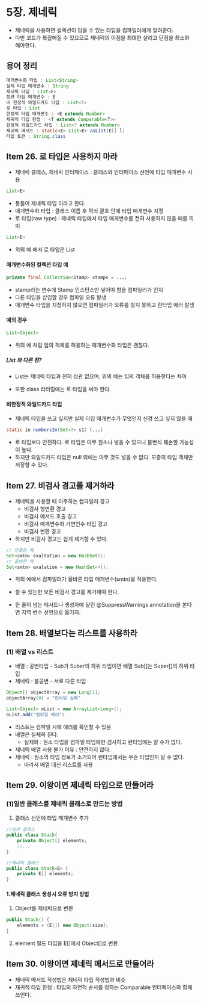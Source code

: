 # 5장. 제네릭

- 제네릭을 사용하면 컬렉션이 담을 수 있는 타입을 컴파일러에게 알려준다.
- 다만 코드가 복잡해질 수 있으므로 제네릭의 이점을 최대한 살리고 단점을 최소화 해야한다.



## 용어 정리

```java
매개변수화 타입 : List<String>
실제 타입 매개변수 : String
제네릭 타입 : List<E>
정규 타입 매개변수 : E
비 한정적 와일드카드 타입 : List<?>
로 타입 : List
한정적 타입 매개변수 : <E extends Number>
재귀적 타입 한정 : <T extends Comparable<T>>
한정적 와일드카드 타입 : List<? extends Number>
제네릭 메서드 : static<E> List<E> asList(E[] l)
타입 토큰 : String.class
```





## Item 26. 로 타입은 사용하지 마라

- 제네릭 클래스, 제네릭 인터페이스 : 클래스와 인터페이스 선언에 타입 매개변수 사용

```java
List<E>
```

- 통틀어 제네릭 타입 이라고 한다.
- 매개변수화 타입 : 클래스 이름 후 꺽쇠 괄호 안에 타입 매개변수 지정
- 로 타입(raw type) : 제네릭 타입에서 타입 매개변수를 전혀 사용하지 않을 때를 의미

```java
List<E>
```

- 위의 예 에서 로 타입은 List



#### 매개변수화된 컬렉션 타입 예

```java
private final Collection<Stamp> stamps = ...;
```

- stamp라는 변수에 Stamp 인스턴스만 넣어야 함을 컴파일러가 인지
- 다른 타입을 삽입할 경우 컴파일 오류 발생
- 매개변수 타입을 지정하지 않으면 컴파일러가 오류를 찾지 못하고 런타입 에러 발생



#### 예외 경우

```java
List<Object>
```

- 위의 예 처럼 임의 객체를 허용하는 매개변수화 타입은 괜찮다.

##### List 와 다른 점?

- List는 제네릭 타입과 전혀 상관 없으며, 위의 예는 임의 객체를 허용한다는 차이

- 또한 class 리터럴에는 로 타입을 써야 한다.



#### 비한정적 와일드카드 타입

- 제네릭 타입을 쓰고 싶지만 실제 타입 매개변수가 무엇인지 신경 쓰고 싶지 않을 때

```java
static in numbersIn(Set<?> s1) {...}
```

- 로 타입보다 안전하다. 로 타입은 아무 원소나 넣을 수 있으니 불변식 훼손할 가능성이 높다.
- 하지만 와일드카드 타입은 null 외에는 아무 것도 넣을 수 없다. 모종의 타입 객체만 저장할 수 있다.





## Item 27. 비검사 경고를 제거하라

- 제네릭을 사용할 때 마주하는 컴파일러 경고
  - 비검사 형변환 경고
  - 비검사 메서드 호출 경고
  - 비검사 매개변수화 가변인수 타입 경고
  - 비검사 변환 경고
- 하지만 비검사 경고는 쉽게 제거할 수 있다.

```java
// 안좋은 예
Set<smtn> exaltation = new HashSet();
// 올바른 예
Set<smtn> exalation = new HashSet<>();

```

- 위의 예에서 컴파일러가 올바른 타입 매개변수(smtn)을 적용한다.



- 할 수 있는한 보든 비검사 경고를 제거해야 한다.



- 한 줄이 넘는 메서드나 생성자에 달린 @SuppressWarnings annotation을 본다면 지역 변수 선언으로 옮기자.





## Item 28. 배열보다는 리스트를 사용하라

### (1) 배열 vs 리스트

- 배열 : 공변타입 - Sub가 Suber의 하위 타입이면 배열 Sub[]는 Super[]의 하위 타입
- 제네릭 : 불공변 - 서로 다른 타입

```java
Object[] objectArray = new Long[1];
objectArray[0] = "런타임 실패"
```

```java
List<Object> oList = new ArrayList<Long>();
oList.add("컴파일 에러")
```

- 리스트는 컴파일 시에 에러를 확인할 수 있음
- 배열은 실체화 된다.
  - 실체화 : 원소 타입을 컴파일 타임에만 검사하고 런타임에는 알 수가 없다.
- 제네릭 배열 사용 불가 이유 : 안전하지 않다.
- 제네릭 : 원소의 타입 정보가 소거되어 런타임에서는 무슨 타입인지 알 수 없다.
  - 따라서 배열 대신 리스트를 사용





## Item 29. 이왕이면 제네릭 타입으로 만들어라

### (1)일반 클래스를 제네릭 클래스로 만드는 방법

1. 클래스 선언에 타입 매개변수 추가

```java
//일반 클래스
public class Stack{
    private Object[] elements;
    //...
}

//제네릭 클래스
public class Stack<E> {
    private E[] elements;
}
```

#### 1.제네릭 클래스 생성시 오류 방지 방법

1. Object를 제네릭으로 변환

```java
public Stack() {
    elements = (E[]) new Object[size];
}
```

2. element 필드 타입을 E[]에서 Object[]로 변환





## Item 30. 이왕이면 제네릭 메서드로 만들어라

- 제네릭 메서드 작성법은 제네릭 타입 작성법과 비슷
- 재귀적 타입 한정 : 타입의 자연적 순서를 정하는 Comparable 인터페이스와 함께 쓰인다.